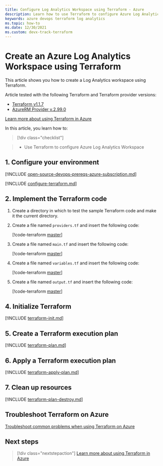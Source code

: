 ```yaml
---
title: Configure Log Analytics Workspace using Terraform - Azure
description: Learn how to use Terraform to configure Azure Log Analytics Workspace
keywords: azure devops terraform log analytics
ms.topic: how-to
ms.date: 12/30/2021
ms.custom: devx-track-terraform
---
```


# Create an Azure Log Analytics Workspace using Terraform

This article shows you how to create a Log Analytics workspace using Terraform.

Article tested with the following Terraform and Terraform provider versions:

- [Terraform v1.1.7](https://releases.hashicorp.com/terraform/)
- [AzureRM Provider v.2.99.0](https://registry.terraform.io/providers/hashicorp/azurerm/latest/docs)

[Learn more about using Terraform in Azure](/azure/terraform)

In this article, you learn how to:
> [!div class="checklist"]

> - Use Terraform to configure Azure Log Analytics Workspace

## 1. Configure your environment

[!INCLUDE [open-source-devops-prereqs-azure-subscription.md](../includes/open-source-devops-prereqs-azure-subscription.md)]

[!INCLUDE [configure-terraform.md](includes/configure-terraform.md)]

## 2. Implement the Terraform code

1. Create a directory in which to test the sample Terraform code and make it the current directory.

1. Create a file named `providers.tf` and insert the following code:

    [!code-terraform [master](../../terraform_samples/quickstart/101-azure-virtual-desktop/providers.tf)]

2. Create a file named `main.tf` and insert the following code:

    [!code-terraform [master](../../terraform_samples/quickstart/101-azure-virtual-desktop/loganalytics.tf)]

3. Create a file named `variables.tf` and insert the following code:

    [!code-terraform [master](../../terraform_samples/quickstart/101-azure-virtual-desktop/environments/lavariables.tf)]

4. Create a file named `output.tf` and insert the following code:

    [!code-terraform [master](../../terraform_samples/quickstart/101-azure-virtual-desktop/environments/laoutput.tf)]

## 4. Initialize Terraform

[!INCLUDE [terraform-init.md](includes/terraform-init.md)]

## 5. Create a Terraform execution plan

[!INCLUDE [terraform-plan.md](includes/terraform-plan.md)]

## 6. Apply a Terraform execution plan

[!INCLUDE [terraform-apply-plan.md](includes/terraform-apply-plan.md)]

## 7. Clean up resources

[!INCLUDE [terraform-plan-destroy.md](includes/terraform-plan-destroy.md)]

## Troubleshoot Terraform on Azure

[Troubleshoot common problems when using Terraform on Azure](troubleshoot.md)

## Next steps

> [!div class="nextstepaction"]
> [Learn more about using Terraform in Azure](/azure/terraform)
